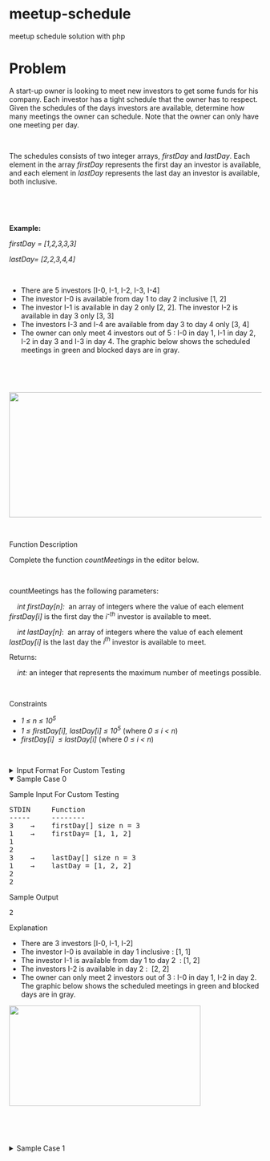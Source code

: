 # meetup-schedule
meetup schedule solution with php

# Problem
<div class="ps-content-wrapper-v0">
<p>A start-up owner is looking to meet new investors to get some funds for his company. Each investor has a tight schedule that the owner has to respect. Given the schedules of the days investors are available, determine how many meetings the owner can schedule. Note that the owner can only have one meeting per day.</p>

<p>&nbsp;</p>

<p>The schedules consists of two integer arrays, <em>firstDay</em> and <em>lastDay</em>. Each element in the array <em>firstDay</em> represents the first day an investor is available, and each element in <em>lastDay</em> represents the last day an investor is available, both inclusive.</p>

<p>&nbsp;</p>

<p>&nbsp;</p>

<p><strong>Example:</strong></p>

<p><em>firstDay = [1,2,3,3,3]</em></p>

<p><em>lastDay= [2,2,3,4,4]</em></p>

<p>&nbsp;</p>

<ul>
	<li>There are 5 investors [I-0, I-1, I-2, I-3, I-4]</li>
	<li>The investor I-0 is available from day 1 to day 2 inclusive [1, 2]</li>
	<li>The investor I-1 is available in day 2 only [2, 2]. The investor I-2 is available in day 3 only [3, 3]</li>
	<li>The investors I-3 and I-4 are available from day 3 to day 4 only [3, 4]</li>
	<li>The owner can only meet 4 investors out of 5 : I-0 in day 1, I-1 in day 2, I-2 in day 3 and I-3 in day 4. The graphic below shows the scheduled meetings in green and blocked days are in gray.</li>
</ul>

<p>&nbsp;</p>

<p>&nbsp;</p>

<p><img height="250" src="https://hrcdn.net/s3_pub/istreet-assets/Xlry6JXhG4lJ63Wr3quMoA/meetup%20schedule-1.svg" width="508"></p>
&nbsp;

<p class="section-title">Function Description</p>

<p>Complete the function <em>countMeetings</em> in the editor below.</p>

<p>&nbsp;</p>

<p>countMeetings has the following parameters:</p>

<p>&nbsp;&nbsp;&nbsp;&nbsp;<em>int firstDay[n]:</em>&nbsp; an array of integers where the value of each element <em>firstDay[i]</em> is the first day the <em>i<sup>-th</sup></em> investor is available to meet.</p>

<p>&nbsp;&nbsp;&nbsp;&nbsp;<em>int lastDay[n]</em>: &nbsp;an array of integers where the value of each element <em>lastDay[i]</em> is the last day the <em>i<sup>th</sup></em> investor is available to meet.</p>

<p>Returns:</p>

<p>&nbsp;&nbsp;&nbsp;&nbsp;<em>int:</em> an integer that represents the maximum number of meetings possible.</p>

<p>&nbsp;</p>

<p class="section-title">Constraints</p>

<ul>
	<li><em>1 ≤ n ≤ 10<sup>5</sup></em></li>
	<li>
<em>1 ≤ firstDay[i], lastDay[i]&nbsp;≤ 10<sup>5</sup></em> (where <em>0 ≤ i &lt; n</em>)</li>
	<li>
<em>firstDay[i]&nbsp; ≤ lastDay[i]</em>&nbsp;(where <em>0 ≤ i &lt; n</em>)</li>
</ul>

<p>&nbsp;</p>
<!-- <StartOfInputFormat> DO NOT REMOVE THIS LINE-->

<details><summary class="section-title">Input Format For Custom Testing</summary>

<div class="collapsable-details">
<p>The first line contains an integer, <em>n</em>, that denotes the number of elements in <em>firstDay</em><i>.</i></p>

<p>Each line <em>i</em> of the <em>n</em> subsequent lines (where <em>0 ≤ i &lt; n</em>) contains an integer that describes <em>firstDay[i]</em>.</p>

<p>The next line contains the integer, n, that denotes the number of elements in <em>lastDay</em>.</p>

<p>Each line <em>i</em> of the <em>n</em> subsequent lines (where <em>0 ≤ i &lt; n</em>) contains an integer that describes <em>lastDay[i]</em><sub>i</sub>.</p>
</div>
</details>
<!-- </StartOfInputFormat> DO NOT REMOVE THIS LINE-->

<details open="open"><summary class="section-title">Sample Case 0</summary>

<div class="collapsable-details">
<p class="section-title">Sample Input For Custom Testing</p>

<pre>STDIN&nbsp;&nbsp;&nbsp;&nbsp; Function
-----&nbsp;&nbsp;&nbsp;&nbsp; --------
3&nbsp;&nbsp;&nbsp;&nbsp;→&nbsp;&nbsp;&nbsp; firstDay[] size n = 3
1&nbsp;&nbsp;&nbsp;&nbsp;→&nbsp;&nbsp;&nbsp;&nbsp;firstDay= [1, 1, 2] 
1
2
3&nbsp;&nbsp;&nbsp;&nbsp;→&nbsp;&nbsp;&nbsp;&nbsp;lastDay[] size n = 3
1&nbsp;&nbsp;&nbsp;&nbsp;→&nbsp;&nbsp;&nbsp;&nbsp;lastDay = [1, 2, 2]
2
2</pre>

<p class="section-title">Sample Output</p>

<pre>2</pre>

<p class="section-title">Explanation</p>

<ul>
	<li>There are 3 investors [I-0, I-1, I-2]</li>
	<li>The investor I-0 is available in day 1 inclusive : [1, 1]</li>
	<li>The investor I-1 is available from day 1 to day 2 &nbsp;: [1, 2]</li>
	<li>The investors I-2&nbsp;is available in day 2&nbsp;:&nbsp;&nbsp;[2, 2]</li>
	<li>The owner can only meet 2&nbsp;investors out of 3&nbsp;: I-0 in day 1, I-2&nbsp;in day 2. The graphic below shows the scheduled meetings in green and blocked days are in gray.</li>
</ul>

<p><img height="200" src="https://hrcdn.net/s3_pub/istreet-assets/BQ_W6L5QTft1fuVVfNauaw/meetup%20schedule1.svg" width="382"></p>

<p>&nbsp;</p>

<p>&nbsp;</p>
</div>
</details>

<details><summary class="section-title">Sample Case 1</summary>

<div class="collapsable-details">
<p class="section-title">Sample Input For Custom Testing</p>

<pre>STDIN&nbsp;&nbsp;&nbsp;&nbsp; Function
-----&nbsp;&nbsp;&nbsp;&nbsp; --------
5&nbsp;&nbsp;&nbsp;&nbsp;→&nbsp;&nbsp;&nbsp;&nbsp;firstDay[] size n = 5
1&nbsp;&nbsp;&nbsp;&nbsp;→&nbsp;&nbsp;&nbsp;&nbsp;firstDay = [1, 2, 1, 2, 2]
2
1
2
2
5&nbsp;&nbsp;&nbsp;&nbsp;→&nbsp;&nbsp;&nbsp;&nbsp;lastDay[] size n = 5
3&nbsp;&nbsp;&nbsp;&nbsp;→&nbsp;&nbsp;&nbsp;&nbsp;lastDay = [3, 2, 1, 3, 3]
2
1
3
3</pre>

<p class="section-title">Sample Output</p>

<pre>3</pre>

<p class="section-title">Explanation</p>

<ul>
	<li>There are 5&nbsp;investors [I-0, I-1, I-2, I-3, I-4]</li>
	<li>The investor I-0 is available from day 1 to day 3 : [1, 3]</li>
	<li>The investors I-1&nbsp;is available in day 2&nbsp;:&nbsp;&nbsp;[2, 2]</li>
	<li>The investors I-2&nbsp;is available in day 1&nbsp;:&nbsp;&nbsp;[1, 1]</li>
	<li>The investors I-3&nbsp; and I-4 &nbsp;are&nbsp;&nbsp;available from day 2&nbsp;to day 3&nbsp; : [2, 3]</li>
	<li>The owner can only meet 3&nbsp;investors out of 5&nbsp;: I-0 in day 3, I-1&nbsp;in day 2 and &nbsp;I-2&nbsp;in day 1. The graphic below shows the scheduled meetings in green and blocked days are in gray.</li>
</ul>

<p><img height="250" src="https://hrcdn.net/s3_pub/istreet-assets/tQpV7ijwI7wlY6OLmOcpPA/meetup%20schedule2.svg" width="434"></p>

<p>&nbsp;</p>
</div>
</details>
</div>
